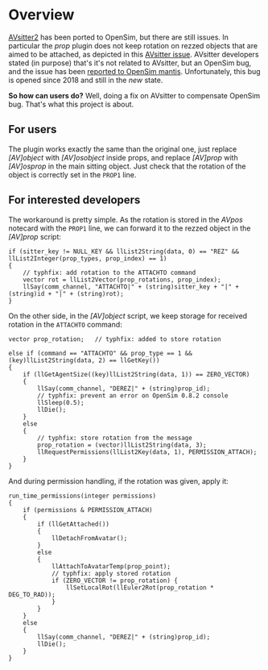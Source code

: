 # Overview

[AVsitter2](https://github.com/AVsitter/AVsitter) has been ported to OpenSim, but there are still issues. In particular the *prop* plugin does not keep rotation on rezzed objects that are aimed to be attached, as depicted in this [AVsitter issue](https://github.com/AVsitter/AVsitter/issues/74). AVsitter developers stated (in purpose) that's it's not related to AVsitter, but an OpenSim bug, and the issue has been [reported to OpenSim mantis](http://opensimulator.org/mantis/view.php?id=8364). Unfortunately, this bug is opened since 2018 and still in the *new* state.

**So how can users do?** Well, doing a fix on AVsitter to compensate OpenSim bug. That's what this project is about.

## For users

The plugin works exactly the same than the original one, just replace *[AV]object* with *[AV]osobject* inside props, and replace *[AV]prop* with *[AV]osprop* in the main sitting object. Just check that the rotation of the object is correctly set in the `PROP1` line.

## For interested developers

The workaround is pretty simple. As the rotation is stored in the *AVpos* notecard with the `PROP1` line, we can forward it to the rezzed object in the *[AV]prop* script:

```lsl
if (sitter_key != NULL_KEY && llList2String(data, 0) == "REZ" && llList2Integer(prop_types, prop_index) == 1)
{
    // typhfix: add rotation to the ATTACHTO command
    vector rot = llList2Vector(prop_rotations, prop_index);
    llSay(comm_channel, "ATTACHTO|" + (string)sitter_key + "|" + (string)id + "|" + (string)rot);
}
```

On the other side, in the *[AV]object* script, we keep storage for received rotation in the `ATTACHTO` command:
```lsl
vector prop_rotation;   // typhfix: added to store rotation
```

```lsl
else if (command == "ATTACHTO" && prop_type == 1 && (key)llList2String(data, 2) == llGetKey())
{
    if (llGetAgentSize((key)llList2String(data, 1)) == ZERO_VECTOR)
    {
        llSay(comm_channel, "DEREZ|" + (string)prop_id);
        // typhfix: prevent an error on OpenSim 0.8.2 console
        llSleep(0.5);
        llDie();
    }
    else
    {
        // typhfix: store rotation from the message
        prop_rotation = (vector)llList2String(data, 3);
        llRequestPermissions(llList2Key(data, 1), PERMISSION_ATTACH);
    }
}
```

And during permission handling, if the rotation was given, apply it:
```lsl
run_time_permissions(integer permissions)
{
    if (permissions & PERMISSION_ATTACH)
    {
        if (llGetAttached())
        {
            llDetachFromAvatar();
        }
        else
        {
            llAttachToAvatarTemp(prop_point);
            // typhfix: apply stored rotation
            if (ZERO_VECTOR != prop_rotation) {
                llSetLocalRot(llEuler2Rot(prop_rotation * DEG_TO_RAD));
            }
        }
    }
    else
    {
        llSay(comm_channel, "DEREZ|" + (string)prop_id);
        llDie();
    }
}
```
